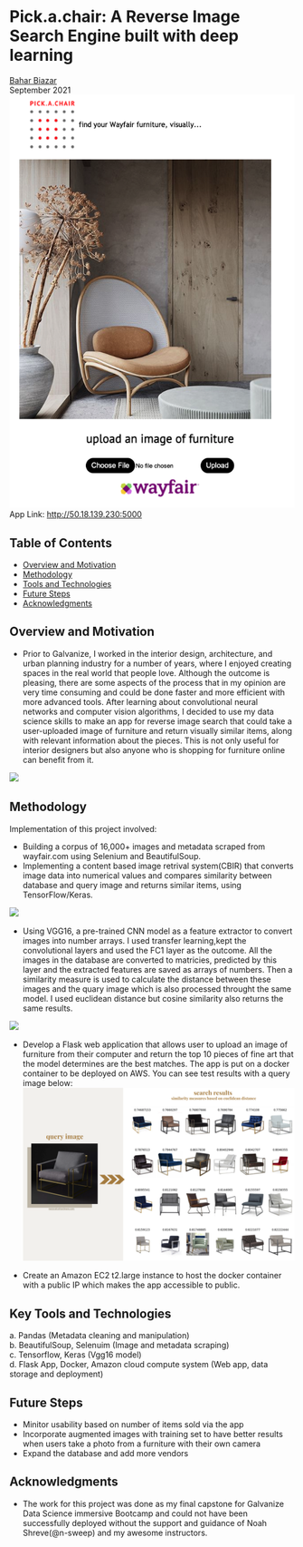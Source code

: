 # Pick.a.chair: A Reverse Image Search Engine built with deep learning
[Bahar Biazar](https://www.linkedin.com/in/bahar-biazar/)  
September 2021
![](presentation/app.png)
App Link: http://50.18.139.230:5000

## Table of Contents
* [Overview and Motivation](#overview-and-motivation)
* [Methodology](#methodology)
* [Tools and Technologies](#tools-and-technologies)
* [Future Steps](#future-steps)
* [Acknowledgments](#acknowledgments)

## Overview and Motivation
- Prior to Galvanize, I worked in the interior design, architecture, and urban planning industry for a number of years, where I enjoyed creating spaces in the real world that people love. Although the outcome is pleasing, there are some aspects of the process that in my opinion are very time consuming and could be done faster and more efficient with more advanced tools. After learning about convolutional neural networks and computer vision algorithms, I decided to use my data science skills to make an app for reverse image search that could take a user-uploaded image of furniture and return visually similar items, along with relevant information about the pieces. This is not only useful for interior designers but also anyone who is shopping for furniture online can benefit from it.
<img src="http://www.nadjavilenne.com/wordpress/wp-content/uploads/2012/09/chaises_decoupees_opma.jpg" width="300 px" />

## Methodology 
Implementation of this project involved: 

- Building a corpus of 16,000+ images and metadata scraped from wayfair.com using Selenium and BeautifulSoup.
- Implementing a content based image retrival system(CBIR) that converts image data into numerical values and compares similarity between database and query image and returns similar items, using TensorFlow/Keras.
<img src = 'https://www.researchgate.net/profile/Mohammed-Elmogy/publication/273258916/figure/fig3/AS:669349706739729@1536596814668/A-typical-Content-Based-Image-Retrieval-system.png' width = '500'/>

- Using VGG16, a pre-trained CNN model as a feature extractor to convert images into number arrays. I used transfer learning,kept the convolutional layers and used the FC1 layer as the outcome. All the images in the database are converted to matricies, predicted by this layer and the extracted features are saved as arrays of numbers. Then a similarity measure is used to calculate the distance between these images and the quary image which is also processed throught the same model. I used euclidean distance but cosine similarity also returns the same results.
<img src = 'https://miro.medium.com/max/1400/1*ZqkQYVB3_Gw0hjrAMzi6_A.png' width = '700'/>

- Develop a Flask web application that allows user to upload an image of furniture from their computer and return the top 10 pieces of fine art that the model determines are the best matches. The app is put on a docker container to be deployed on AWS. You can see test results with a query image below:
![](presentation/query.png)

- Create an Amazon EC2 t2.large instance to host the docker container with a public IP which makes the app accessible to public.

## Key Tools and Technologies
a. Pandas (Metadata cleaning and manipulation)  
b. BeautifulSoup, Selenuim (Image and metadata scraping)  
c. Tensorflow, Keras (Vgg16 model)<br>
d. Flask App, Docker, Amazon cloud compute system (Web app, data storage and deployment)

## Future Steps
- Minitor usability based on number of items sold via the app
- Incorporate augmented images with training set to have better results when users take a photo from a furniture with their own camera
- Expand the database and add more vendors

## Acknowledgments
- The work for this project was done as my final capstone for Galvanize Data Science immersive Bootcamp and could not have been successfully deployed without the support and guidance of Noah Shreve(@n-sweep) and my awesome instructors.



